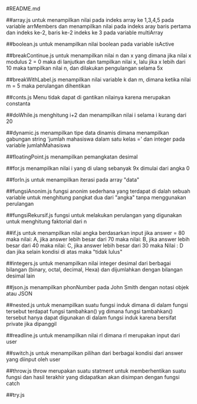 #README.md

##array.js
untuk menampilkan nilai pada indeks array ke 1,3,4,5 pada variable arrMembers dan menampilkan nilai pada indeks aray baris pertama dan indeks ke-2, baris ke-2 indeks ke 3 pada variable multiArray 

##boolean.js
untuk menampilkan nilai boolean pada variable isActive

##breakContinue.js
untuk menampilkan nilai n dan x yang dimana jika nilai x modulus 2 = 0 maka di lanjutkan dan tampilkan nilai x, lalu jika x lebih dari 10 maka tampilkan nilai n, dan dilakukan pengulangan selama 5x

##breakWithLabel.js
menampilkan nilai variable k dan m, dimana ketika nilai m = 5 maka perulangan dihentikan

##conts.js
Menu tidak dapat di gantikan nilainya karena merupakan constanta

##doWhile.js
menghitung i+2 dan menampilkan nilai i selama i kurang dari 20

##dynamic.js
menampilkan tipe data dinamis dimana menampilkan gabungan string 'jumlah mahasiswa dalam satu kelas =' dan integer pada variable jumlahMahasiswa

##floatingPoint.js
menampilkan pemangkatan desimal

##for.js
menampilkan nilai i yang di ulang sebanyak 9x dimulai dari angka 0

##forIn.js
untuk menampilkan iterasi pada array "data"

##fungsiAnonim.js
fungsi anonim sederhana yang terdapat di dalah sebuah variable untuk menghitung pangkat dua dari "angka" tanpa menggunakan perulangan

##fungsiRekursif.js
fungsi untuk melakukan perulangan yang digunakan untuk menghitung faktorial dari n

##if.js
untuk menampilkan nilai angka berdasarkan input jika answer = 80 maka nilai: A, jika answer lebih besar dari 70 maka nilai: B, jika answer lebih besar dari 40 maka nilai: C, jika answer lebih besar dari 30 maka Nilai : D
dan jika selain kondisi di atas maka "tidak lulus"

##integers.js
untuk menampilkan nilai integer desimal dari berbagai bilangan (binary, octal, decimal, Hexa) dan dijumlahkan dengan bilangan desimal lain

##json.js
menampilkan phonNumber pada John Smith dengan notasi objek atau JSON

##nested.js
untuk menampilkan suatu fungsi induk dimana di dalam fungsi tersebut terdapat fungsi tambahkan() yg dimana fungsi tambahkan() tersebut hanya dapat digunakan di dalam fungsi induk karena bersifat private jika dipanggil

##readline.js
untuk menampilkan nilai rl dimana rl merupakan input dari user

##switch.js
untuk menampilkan pilihan dari berbagai kondisi dari answer yang diinput oleh user

##throw.js
throw merupakan suatu statment untuk memberhentikan suatu fungsi dan hasil terakhir yang didapatkan akan disimpan dengan fungsi catch

##try.js

